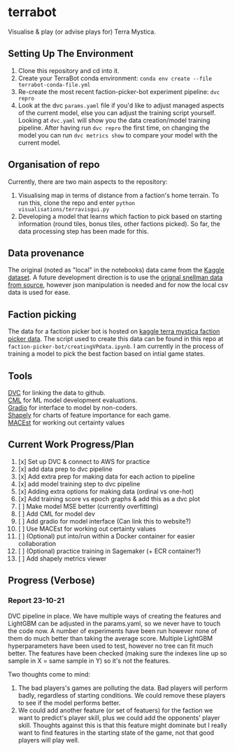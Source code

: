 # terrabot
Visualise &amp; play (or advise plays for) Terra Mystica.

## Setting Up The Environment
1. Clone this repository and cd into it.
2. Create your TerraBot conda environment:
`conda env create --file terrabot-conda-file.yml`  
3. Re-create the most recent faction-picker-bot experiment pipeline: `dvc repro`
4. Look at the dvc `params.yaml` file if you'd like to adjust managed aspects of the current model, 
   else you can adjust the training script yourself. Looking at `dvc.yaml` will show you
   the data creation/model training pipeline. After having run `dvc repro` the first time, 
   on changing the model you can run `dvc metrics show` to compare your model with the current
   model.


## Organisation of repo
Currently, there are two main aspects to the repository: 
1. Visualising map in terms of distance from a faction's home terrain. To run this, clone the repo
   and enter `python visualisations/terravisgui.py`
2. Developing a model that learns which faction to pick based on starting information (round tiles,
   bonus tiles, other factions picked). So far, the data processing step has been made for this.
   
## Data provenance
The original (noted as "local" in the notebooks) data came from the 
[Kaggle dataset](https://www.kaggle.com/lemonkoala/terra-mystica). 
A future development direction is to use the 
[orignal snellman data from source](https://terra.snellman.net/data), however json
manipulation is needed and for now the local csv data is used for ease.

## Faction picking
The data for a faction picker bot is hosted on 
[kaggle terra mystica faction picker data](https://www.kaggle.com/guyar1/terra-mystica-faction-picker-data). 
The script used to create this data can be found in this repo at `faction-picker-bot/creatingVPdata.ipynb`.
I am currently in the process of training a model to pick the best faction based on intial game states.

## Tools 
[DVC](https://dvc.org/) for linking the data to github.  
[CML](https://cml.dev/) for ML model development evaluations.  
[Gradio](https://gradio.app/) for interface to model by non-coders.  
[Shapely](https://github.com/slundberg/shap) for charts of feature importance for each game.  
[MACEst](https://github.com/oracle/macest) for working out certainty values


## Current Work Progress/Plan
1. [x] Set up DVC & connect to AWS for practice
2. [x] add data prep to dvc pipeline
3. [x] Add extra prep for making data for each action to pipeline
4. [x] add model training step to dvc pipeline
5. [x] Adding extra options for making data (ordinal vs one-hot)
6. [x] Add training score vs epoch graphs & add this as a dvc plot
7. [ ] Make model MSE better (currently overfitting)
8. [ ] Add CML for model dev
9. [ ] Add gradio for model interface (Can link this to website?)
10. [ ] Use MACEst for working out certainty values
11. [ ] (Optional) put into/run within a Docker container for easier collaboration
12. [ ] (Optional) practice training in Sagemaker (+ ECR container?)
13. [ ] Add shapely metrics viewer

## Progress (Verbose)
### Report 23-10-21
DVC pipeline in place. We have multiple ways of creating the features and LightGBM can be adjusted 
in the params.yaml, so we never have to touch the code now. A number of experiments have been run 
however none of them do much better than taking the average score. Multiple LightGBM hyperparameters 
have been used to test, however no tree can fit much better. The features have been checked (making 
sure the indexes line up so sample in X = same sample in Y) so it's not the features.

Two thoughts come to mind:
1. The bad players's games are polluting the data. Bad players will perform badly, regardless of starting 
conditions. We could remove these players to see if the model performs better.
2. We could add another feature (or set of featuers) for the faction we want to predict's player skill, 
plus we could add the opponents' player skill. Thoughts against this is that this feature might dominate 
   but I really want to find features in the starting state of the game, not that good players will play well.
